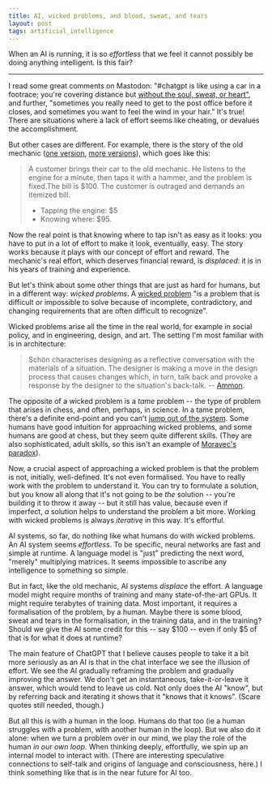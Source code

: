 ```yaml
---
title: AI, wicked problems, and blood, sweat, and tears
layout: post
tags: artificial_intelligence
---
```



When an AI is running, it is so *effortless* that we feel it cannot possibly be doing anything intelligent. Is this fair?

---

I read some great comments on Mastodon: "#chatgpt is like using a car in a footrace; you're covering distance but [without the soul, sweat, or heart"](https://mastodon.social/@maria@thelife.boats/109518199349764809), and further, "sometimes you really need to get to the post office before it closes, and sometimes you want to feel the wind in your hair." It's true! There are situations where a lack of effort seems like cheating, or devalues the accomplishment. 

But other cases are different. For example, there is the story of the old mechanic ([one version](https://www.buzzmaven.com/old-engineer-hammer-2/), [more versions](https://www.snopes.com/fact-check/know-where-man/)), which goes like this:

> A customer brings their car to the old mechanic. He listens to the engine for a minute, then taps it with a hammer, and the problem is fixed.The bill is $100. The customer is outraged and demands an itemized bill.
> 
> * Tapping the engine: $5
> * Knowing where: $95.

Now the real point is that knowing where to tap isn't as easy as it looks: you have to put in a lot of effort to make it look, eventually, easy. The story works because it plays with our concept of effort and reward. The mechanic's real effort, which deserves financial reward, is *displaced*: it is in his years of training and experience.

But let's think about some other things that are just as hard for humans, but in a different way: *wicked problems*. A [wicked problem](https://en.wikipedia.org/wiki/Wicked_problem) "is a problem that is difficult or impossible to solve because of incomplete, contradictory, and changing requirements that are often difficult to recognize". 

Wicked problems arise all the time in the real world, for example in social policy, and in engineering, design, and art. The setting I'm most familiar with is in architecture: 

> Schön characterises designing as a reflective conversation with the
> materials of a situation. The designer is making a move in the design process
> that causes changes which, in turn, talk back and provoke a response by the
> designer to the situation's back-talk. -- [Ammon](https://ead.yasar.edu.tr/wp-content/uploads/2017/02/EAD11_Ammon_Reflection-in-Action-Scho%CC%88n-Reconsidered.pdf). 


The opposite of a wicked problem is a *tame* problem -- the type of problem that arises in chess, and often, perhaps, in science. In a tame problem, there's a definite end-point and you can't [jump out of the system](http://www.jmmcd.net/2022/12/04/ai-and-music-five-cases-and-daft-punk.html). Some humans have good intuition for approaching wicked problems, and some humans are good at chess, but they seem quite different skills. (They are also sophisticated, adult skills, so this isn't an example of [Moravec's paradox](https://en.wikipedia.org/wiki/Moravec%27s_paradox)).

Now, a crucial aspect of approaching a wicked problem is that the problem is not, initially, well-defined. It's not even formalised. You have to really work with the problem to understand it. You can try to formulate a solution, but you know all along that it's not going to be *the* solution -- you're building it to throw it away -- but it still has value, because even if imperfect, *a* solution helps to understand the problem a bit more. Working with wicked problems is always *iterative* in this way. It's effortful.

AI systems, so far, do nothing like what humans do with wicked problems. An AI system seems *effortless*. To be specific, neural networks are fast and simple at runtime. A language model is "just" predicting the next word, "merely" multiplying matrices. It seems impossible to ascribe any intelligence to something so simple. 

But in fact, like the old mechanic, AI systems *displace* the effort. A language model might require months of training and many state-of-the-art GPUs. It might require terabytes of training data. Most important, it requires a formalisation of the problem, by a human. Maybe there is some blood, sweat and tears in the formalisation, in the training data, and in the training? Should we give the AI some credit for this -- say $100 -- even if only $5 of that is for what it does at runtime?

The main feature of ChatGPT that I believe causes people to take it a bit more seriously as an AI is that in the chat interface we see the illusion of effort. We see the AI gradually reframing the problem and gradually improving the answer. We don't get an instantaneous, take-it-or-leave it answer, which would tend to leave us cold. Not only does the AI "know", but by referring back and iterating it shows that it "knows that it knows". (Scare quotes still needed, though.) 

But all this is with a human in the loop. Humans do that too (ie a human struggles with a problem, with another human in the loop). But we also do it alone: when we turn a problem over in our mind, we play the role of the human *in our own loop*. When thinking deeply, effortfully, we spin up an internal model to interact with. (There are interesting speculative connections to self-talk and origins of language and consciousness, here.) I think something like that is in the near future for AI too.